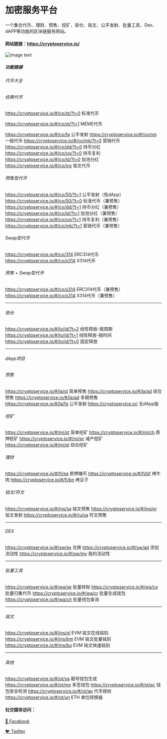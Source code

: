 # 加密服务平台
一个集合代币、理财、预售、挖矿、锁仓、铭文、公平发射、批量工具、Dex、dAPP等功能的区块链服务网站。

#### 网站链接：https://cryptoservice.io/

![image text](https://github.com/crypto2Service/cryptoCli/img/web.PNG "web view")

##### 功能链接


###### 代币大全
###### 经典代币
https://cryptoservice.io/#/co/st/?t=0  标准代币

https://cryptoservice.io/#/co/st/?t=1  MEME代币

https://cryptoservice.io/#/co/fa  公平发射
https://cryptoservice.io/#/co/nm  一般代币
https://cryptoservice.io/#/co/mk/?t=0 营销代币
https://cryptoservice.io/#/co/dd/?t=0  持币分红
https://cryptoservice.io/#/co/cp/?t=0  持币复利
https://cryptoservice.io/#/co/ld/?t=0  加池分红
https://cryptoservice.io/#/co/ins  铭文代币

###### 预售型代币
https://cryptoservice.io/#/co/50/?t=1  公平发射（免dApp）
https://cryptoservice.io/#/co/50/?t=0  标准代币（兼预售）
https://cryptoservice.io/#/co/dd/?t=1  持币分红（兼预售）
https://cryptoservice.io/#/co/ld/?t=1  加池分红（兼预售）
https://cryptoservice.io/#/co/cp/?t=1  持币复利（兼预售）
https://cryptoservice.io/#/co/mk/?t=1  营销代币（兼预售）

###### Swap型代币
https://cryptoservice.io/#/co/314  ERC314代币
https://cryptoservice.io/#/co/x314  X314代币

###### 预售 + Swap型代币
https://cryptoservice.io/#/co/s314  ERC314代币（兼预售）
https://cryptoservice.io/#/co/x314  X314代币（兼预售）

--------------------------------------------------------------------

###### 锁仓
https://cryptoservice.io/#/lo/id/?t=2 线性释放-按周期
https://cryptoservice.io/#/lo/id/?t=1 线性释放-按时间
https://cryptoservice.io/#/lo/id/?t=0 固定释放

--------------------------------------------------------------------

###### dApp项目

###### 预售
https://cryptoservice.io/#/la/st 简单预售
https://cryptoservice.io/#/la/ad 综合预售
https://cryptoservice.io/#/la/ad 多期预售
https://cryptoservice.io/#/la/fa 公平发射
https://cryptoservice.io/ 无dApp版

###### 挖矿
https://cryptoservice.io/#/mi/st 简单挖矿
https://cryptoservice.io/#/mi/ch 质押挖矿
https://cryptoservice.io/#/mi/pr 减产挖矿
https://cryptoservice.io/#/mi/pl 综合挖矿

###### 理财
https://cryptoservice.io/#/fi/ea 质押赚币
https://cryptoservice.io/#/fi/bf 烤牛肉
https://cryptoservice.io/#/fi/bn 烤豆子

###### 铭文/符文
https://cryptoservice.io/#/ins/sa 铭文预售
https://cryptoservice.io/#/ins/pr 铭文发射
https://cryptoservice.io/#/ru/sa 符文预售

--------------------------------------------------------------------
###### DEX
https://cryptoservice.io/#/sw/ex 兑换
https://cryptoservice.io/#/sw/ad 添加流动性
https://cryptoservice.io/#/sw/my 我的流动性

--------------------------------------------------------------------
###### 批量工具
https://cryptoservice.io/#/wa/se 批量转账
https://cryptoservice.io/#/wa/co 批量归集代币
https://cryptoservice.io/#/wa/cr 批量生成钱包
https://cryptoservice.io/#/wa/ch 批量钱包查询

--------------------------------------------------------------------

###### 铭文
https://cryptoservice.io/#/ins/ol EVM 铭文在线铭刻
https://cryptoservice.io/#/ins/bm EVM 铭文批量铭刻
https://cryptoservice.io/#/ins/bo EVM 铭文快速铭刻

--------------------------------------------------------------------

###### 其他
https://cryptoservice.io/#/ot/va 靓号钱包生成
https://cryptoservice.io/#/ot/ms 多签钱包
https://cryptoservice.io/#/ot/ac 钱包安全检测
https://cryptoservice.io/#/ot/ap 代币授权
https://cryptoservice.io/#/ot/un ETH 单位转换器





#### 社交媒体访问：
[💬 Facebook](https://www.facebook.com/crypto2service)

[🐦 Twitter](https://x.com/ctypto2service)
